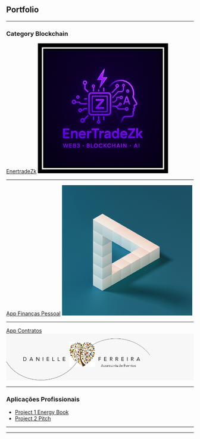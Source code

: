 ## Portfolio

---

### Category Blockchain 

[EnertradeZk](pdf/enertradezk.md)
<img src="images/logo.jpg?raw=true" width="350"/>

---
[App Finanças Pessoal](pdf/streamlit2025.md)
<img src="images/Logo EDUGERA.jpg?raw=true" width="350"/>

---
[App Contratos](http://example.com/)
<img src="images/logo dani.jpg?raw=true"/>

---

### Aplicações Profissionais

- [Project 1 Energy Book](http://example.com/)
- [Project 2 Pitch](http://example.com/)


---




---
<!-- p style="font-size:11px">Page template forked from <a href="https://github.com/evanca/quick-portfolio">evanca</a></p>
<!-- Remove above link if you don't want to attibute -->
